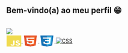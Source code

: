## Bem-vindo(a) ao meu perfil 😁

 <div><br>
   <a href="https://github.com/bielsk1">
   <img height="180em" src="https://github-readme-stats.vercel.app/api?username=bielsk1&show_icons=true&theme=tokyonight&include_all_commits=true&count_private=true"/>
</div>
<div style="display: inline_block">
  <img align="center" alt="Js" height="30" width="40" src="https://raw.githubusercontent.com/devicons/devicon/master/icons/javascript/javascript-plain.svg">
  <img align="center" alt="HTML" height="30" width="40" src="https://raw.githubusercontent.com/devicons/devicon/master/icons/html5/html5-original.svg">
  <img align="center" alt="CSS" height="30" width="40" src="https://raw.githubusercontent.com/devicons/devicon/master/icons/css3/css3-original.svg">
  <img align="center" alt="CSS" height="30" width="40" 
<img src="https://cdn.jsdelivr.net/gh/devicons/devicon/icons/lua/lua-original.svg">
</div>
